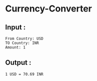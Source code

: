 # Currency-Converter

## Input :
```
From Country: USD 
TO Country: INR 
Amount: 1  
```
## Output :
`1 USD = 70.69 INR`
